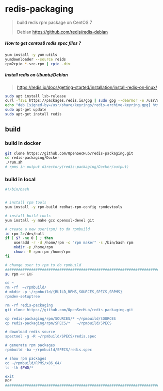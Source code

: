 # redis-packaging

> build redis rpm package on CentOS 7
>
> Debian https://github.com/redis/redis-debian

##### How to get centos8 redis spec files ?

```bash
yum install -y yum-utils
yumdownloader --source reids
rpm2cpio *.src.rpm | cpio -div
```

##### Install redis on Ubuntu/Debian

> https://redis.io/docs/getting-started/installation/install-redis-on-linux/

```bash
sudo apt install lsb-release
curl -fsSL https://packages.redis.io/gpg | sudo gpg --dearmor -o /usr/share/keyrings/redis-archive-keyring.gpg
echo "deb [signed-by=/usr/share/keyrings/redis-archive-keyring.gpg] https://packages.redis.io/deb $(lsb_release -cs) main" | sudo tee /etc/apt/sources.list.d/redis.list
sudo apt-get update
sudo apt-get install redis
```

## build

### build in docker

```bash
git clone https://github.com/OpenSecHub/redis-packaging.git
cd redis-packaging/Docker
./run.sh
# rpms in output directory(redis-packaging/Docker/output)
```

### build in local

```bash
#!/bin/bash


# install rpm tools
yum install -y rpm-build redhat-rpm-config rpmdevtools 

# install build tools
yum install -y make gcc openssl-devel git

# create a new user(rpm) to do rpmbuild
id rpm 2>/dev/null
if [ $? -ne 0 ] ; then
    useradd -r -d /home/rpm -c "rpm maker" -s /bin/bash rpm
    mkdir -p /home/rpm
    chown -R rpm:rpm /home/rpm
fi

# change user to rpm to do rpmbuild
#####################################################################################
su rpm << EOF

cd ~
rm -rf  ~/rpmbuild/
# mkdir -p ~/rpmbuild/{BUILD,RPMS,SOURCES,SPECS,SRPMS}
rpmdev-setuptree

rm -rf redis-packaging
git clone https://github.com/OpenSecHub/redis-packaging.git

cp redis-packaging/rpm/SOURCES/* ~/rpmbuild/SOURCES
cp redis-packaging/rpm/SPECS/*   ~/rpmbuild/SPECS

# download redis source
spectool -g -R ~/rpmbuild/SPECS/redis.spec

# generate rpm packages
rpmbuild -ba ~/rpmbuild/SPECS/redis.spec

# show rpm packages
cd ~/rpmbuild/RPMS/x86_64/
ls -lh $PWD/*

exit
EOF
#####################################################################################
```
